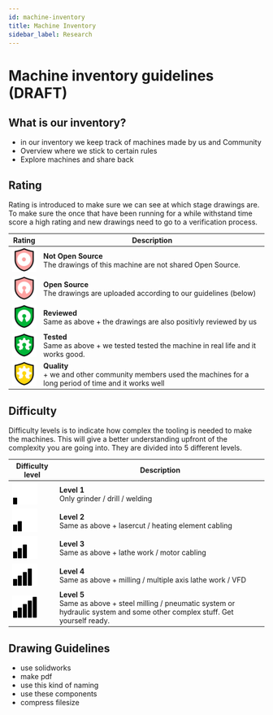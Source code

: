 ```yaml
---
id: machine-inventory
title: Machine Inventory
sidebar_label: Research
---
```


# Machine inventory guidelines (DRAFT)

## What is our inventory?
- in our inventory we keep track of machines made by us and Community
- Overview where we stick to certain rules
- Explore machines and share back

## Rating

Rating is introduced to make sure we can see at which stage drawings are. To make sure the once that have been running for a while withstand time score a high rating and new drawings need to go to a verification process.

| Rating |  Description           |
|---------|------------|
| <img src="../assets/guides/opensource_01.png" width="50px"/> |   **Not Open Source** <br> The drawings of this machine are not shared Open Source.          |
| <img src="../assets/guides/opensource_02.png" width="50px"/> |  **Open Source** <br>  The drawings are uploaded according to our guidelines (below)          |
| <img src="../assets/guides/opensource_03.png" width="50px"/> |  **Reviewed** <br>  Same as above + the drawings are also positivly reviewed by us        |
| <img src="../assets/guides/opensource_04.png" width="50px"/> |  **Tested** <br> Same as above + we tested tested the machine in real life and it works good.    |
| <img src="../assets/guides/opensource_05.png" width="50px"/> |  **Quality** <br>  + we and other community members used the machines for a long period of time and it works well    |



## Difficulty
Difficulty levels is to indicate how complex the tooling is needed to make the machines. This will give a better understanding upfront of the complexity you are going into. They are divided into 5 different levels.

| Difficulty level |        Description     |
|---------|------------|
| <img src="../assets/guides/level_1.png" width="50px"/> | **Level 1** <br>  Only grinder / drill / welding
| <img src="../assets/guides/level_2.png" width="50px"/> | **Level 2** <br> Same as above + lasercut / heating element cabling
| <img src="../assets/guides/level_3.png" width="50px"/> | **Level 3** <br> Same as above + lathe work / motor cabling
| <img src="../assets/guides/level_4.png" width="50px"/> | **Level 4** <br> Same as above + milling / multiple axis lathe work / VFD
| <img src="../assets/guides/level_5.png" width="50px"/> | **Level 5** <br> Same as above + steel milling / pneumatic system or hydraulic system and some other complex stuff. Get yourself ready.


## Drawing Guidelines
- use solidworks
- make pdf
- use this kind of naming
- use these components
- compress filesize
